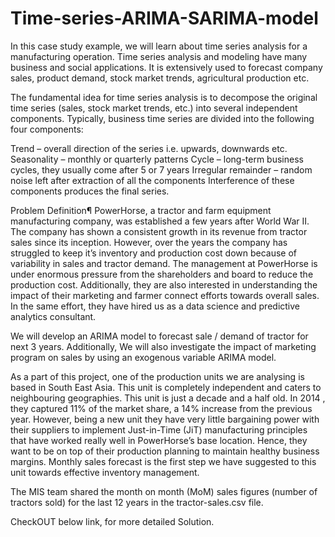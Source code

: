# Time-series-ARIMA-SARIMA-model
In this case study example, we will learn about time series analysis for a manufacturing operation. Time series analysis and modeling have many business and social applications. It is extensively used to forecast company sales, product demand, stock market trends, agricultural production etc.

The fundamental idea for time series analysis is to decompose the original time series (sales, stock market trends, etc.) into several independent components. Typically, business time series are divided into the following four components:

Trend – overall direction of the series i.e. upwards, downwards etc.
Seasonality – monthly or quarterly patterns
Cycle – long-term business cycles, they usually come after 5 or 7 years
Irregular remainder – random noise left after extraction of all the components
Interference of these components produces the final series.


Problem Definition¶
PowerHorse, a tractor and farm equipment manufacturing company, was established a few years after World War II. The company has shown a consistent growth in its revenue from tractor sales since its inception. However, over the years the company has struggled to keep it’s inventory and production cost down because of variability in sales and tractor demand. The management at PowerHorse is under enormous pressure from the shareholders and board to reduce the production cost. Additionally, they are also interested in understanding the impact of their marketing and farmer connect efforts towards overall sales. In the same effort, they have hired us as a data science and predictive analytics consultant.

We will develop an ARIMA model to forecast sale / demand of tractor for next 3 years. Additionally, We will also investigate the impact of marketing program on sales by using an exogenous variable ARIMA model.

As a part of this project, one of the production units we are analysing is based in South East Asia. This unit is completely independent and caters to neighbouring geographies. This unit is just a decade and a half old. In 2014 , they captured 11% of the market share, a 14% increase from the previous year. However, being a new unit they have very little bargaining power with their suppliers to implement Just-in-Time (JiT) manufacturing principles that have worked really well in PowerHorse’s base location. Hence, they want to be on top of their production planning to maintain healthy business margins. Monthly sales forecast is the first step we have suggested to this unit towards effective inventory management.

The MIS team shared the month on month (MoM) sales figures (number of tractors sold) for the last 12 years in the tractor-sales.csv file.


CheckOUT below link, for more detailed Solution.
